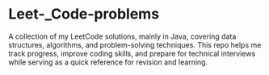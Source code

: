 # Leet-_Code-problems
A collection of my LeetCode solutions, mainly in Java, covering data structures, algorithms, and problem-solving techniques. This repo helps me track progress, improve coding skills, and prepare for technical interviews while serving as a quick reference for revision and learning.
